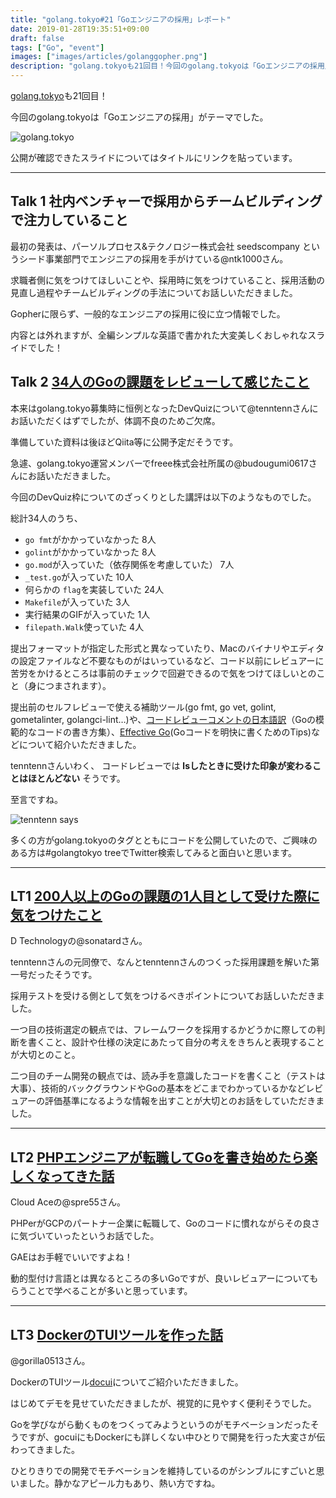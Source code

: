 ```yaml
---
title: "golang.tokyo#21「Goエンジニアの採用」レポート"
date: 2019-01-28T19:35:51+09:00
draft: false
tags: ["Go", "event"]
images: ["images/articles/golanggopher.png"]
description: "golang.tokyoも21回目！今回のgolang.tokyoは「Goエンジニアの採用」がテーマでした。"
---
```

[golang.tokyo](https://twitter.com/hashtag/golangtokyo?src=hash)も21回目！

今回のgolang.tokyoは「Goエンジニアの採用」がテーマでした。

![golang.tokyo](/images/articles/golangtokyo.jpg)

公開が確認できたスライドについてはタイトルにリンクを貼っています。

***

## Talk 1 社内ベンチャーで採用からチームビルディングで注力していること
最初の発表は、パーソルプロセス&テクノロジー株式会社 seedscompany というシード事業部門でエンジニアの採用を手がけている@ntk1000さん。

求職者側に気をつけてほしいことや、採用時に気をつけていること、採用活動の見直し過程やチームビルディングの手法についてお話しいただきました。

Gopherに限らず、一般的なエンジニアの採用に役に立つ情報でした。

内容とは外れますが、全編シンプルな英語で書かれた大変美しくおしゃれなスライドでした！


## Talk 2 [34人のGoの課題をレビューして感じたこと](https://docs.google.com/presentation/d/1TAwxT9mRmiEjQOZurz-TbXc8SQf0mlEJDS8tL49Q-M4/)
本来はgolang.tokyo募集時に恒例となったDevQuizについて@tenntennさんにお話いただくはずでしたが、体調不良のためご欠席。

準備していた資料は後ほどQiita等に公開予定だそうです。

急遽、golang.tokyo運営メンバーでfreee株式会社所属の@budougumi0617さんにお話いただきました。


今回のDevQuiz枠についてのざっくりとした講評は以下のようなものでした。

総計34人のうち、

- `go fmt`がかかっていなかった 8人
- `golint`がかかっていなかった 8人
- `go.mod`が入っていた（依存関係を考慮していた） 7人
- `_test.go`が入っていた 10人
- 何らかの `flag`を実装していた 24人
- `Makefile`が入っていた 3人
- 実行結果のGIFが入っていた 1人
- `filepath.Walk`使っていた 4人

提出フォーマットが指定した形式と異なっていたり、Macのバイナリやエディタの設定ファイルなど不要なものがはいっているなど、コード以前にレビュアーに苦労をかけるところは事前のチェックで回避できるので気をつけてほしいとのこと（身につまされます）。

提出前のセルフレビューで使える補助ツール(go fmt, go vet, golint, gometalinter, golangci-lint…)や、[コードレビューコメントの日本語訳](https://qiita.com/knsh14/items/8b73b31822c109d4c497)（Goの模範的なコードの書き方集）、[Effective Go](https://golang.org/doc/effective_go.html)(Goコードを明快に書くためのTips)などについて紹介いただきました。

tenntennさんいわく、 コードレビューでは **lsしたときに受けた印象が変わることはほとんどない** そうです。

至言ですね。

![tenntenn says](/images/articles/gopherslide.png)


多くの方がgolang.tokyoのタグとともにコードを公開していたので、ご興味のある方は#golangtokyo treeでTwitter検索してみると面白いと思います。

***

## LT1 [200人以上のGoの課題の1人目として受けた際に気をつけたこと](https://speakerdeck.com/sonatard/200ren-yi-shang-falsegofalseke-ti-false1ren-mu-tositeshou-ketaji-niqi-wotuketakoto)

D Technologyの@sonatardさん。

tenntennさんの元同僚で、なんとtenntennさんのつくった採用課題を解いた第一号だったそうです。

採用テストを受ける側として気をつけるべきポイントについてお話しいただきました。

一つ目の技術選定の観点では、フレームワークを採用するかどうかに際しての判断を書くこと、設計や仕様の決定にあたって自分の考えをきちんと表現することが大切とのこと。

二つ目のチーム開発の観点では、読み手を意識したコードを書くこと（テストは大事）、技術的バックグラウンドやGoの基本をどこまでわかっているかなどレビュアーの評価基準になるような情報を出すことが大切とのお話をしていただきました。

***

## LT2 [PHPエンジニアが転職してGoを書き始めたら楽しくなってきた話](https://speakerdeck.com/spre55/phpensiniakazhuan-zhi-sitegowoshu-kishi-metarale-sikunatutekitahua)

Cloud Aceの@spre55さん。

PHPerがGCPのパートナー企業に転職して、Goのコードに慣れながらその良さに気づいていったというお話でした。

GAEはお手軽でいいですよね！

動的型付け言語とは異なるところの多いGoですが、良いレビュアーについてもらうことで学べることが多いと思っています。

***

## LT3 [DockerのTUIツールを作った話](https://docs.google.com/presentation/d/1ty9MbOGT8HThYVC1DVZtmhKS5MyCNGkDdkCTs6vpqzk/)

@gorilla0513さん。

DockerのTUIツール[docui](https://github.com/skanehira/docui)についてご紹介いただきました。

はじめてデモを見せていただきましたが、視覚的に見やすく便利そうでした。

Goを学びながら動くものをつくってみようというのがモチベーションだったそうですが、gocuiにもDockerにも詳しくない中ひとりで開発を行った大変さが伝わってきました。

ひとりきりでの開発でモチベーションを維持しているのがシンブルにすごいと思いました。静かなアピール力もあり、熱い方ですね。


